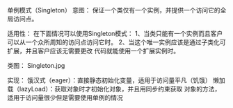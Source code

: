 
单例模式（Singleton）
意图：
保证一个类仅有一个实例，并提供一个访问它的全局访问点。

适用性：
在下面情况可以使用Singleton模式：
1、当类只能有一个实例而且客户可以从一个众所周知的访问点访问它时。
2、当这个唯一实例应该是通过子类化可扩展，并且客户应该无需要更改
代码就能使用一个扩展实例时。

类图：
Singleton.jpg

实现：
饿汉式（eager）：直接静态初始化变量，适用于访问量平凡（饥饿）
懒加载（lazyLoad）：获取对象时才初始化对象，并且用同步约束获取
对象的方法，适用于访问量很少但是需要使用单例的情况

